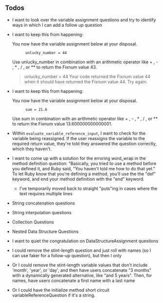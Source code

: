 ## Todos

- I want to look over the variable assignment questions and try to identify ways in which I can add a follow up question 

- I want to keep this from happening:

    You now have the variable assignment below at your disposal.

            unlucky_number = 44

    Use unlucky_number in combination with an arithmetic operator like  + ,  - ,  * ,  / , or  **  to return the Fixnum value 43.

    > unlucky_number = 44
    Your code returned the Fixnum value 44 when it should have returned the Fixnum value 44. Try again.

- I want to keep this from happening:

    You now have the variable assignment below at your disposal.

            sum = 21.6

    Use sum in combination with an arithmetic operator like  + ,  - ,  * ,  / , or  **  to return the Fixnum value 13.600000000000001.

- Within `evaluate_variable_reference_input`, I want to check for the variable being reassigned. If the user reassigns the variable to the required return value, they're told they answered the question correctly, which they haven't.



- I want to come up with a solution for the erroring word_wrap in the method definition question: "Basically, you tried to use a method before you defined it, and Ruby said, "You haven't told me how to do that yet." To let Ruby know that
you're defining a method, you'll use the the "def" keyword, and end your method definition with the "end" keyword.
  - I've temporarily moved back to straight "puts"ing in cases where the text requires multiple lines

- String concatenation questions
- String interpolation questions
- Collection Questions
- Nested Data Structure Questions

- I want to quiet the congratulation on DataStructureAssignment questions

- I could remove the stint-length question and just roll with names (so I can use faker for a follow-up question), but then I only 

- Or I could remove the stint-length variable values that don't include 'month', 'year', or 'day', and then have users concatenate "3 months" with a dynamically generated alternative, like "and 5 years". Then, for names, have users concatenate a first name with a last name

- Or I could have the initialize method short circuit variableReferenceQuestion if it's a string.



